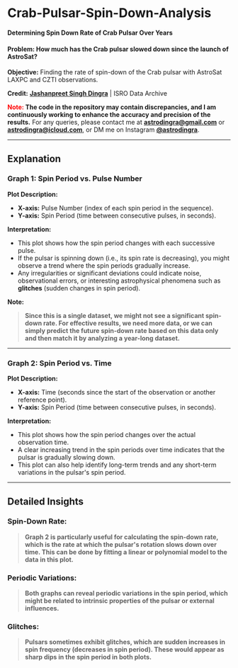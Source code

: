 
# **Crab-Pulsar-Spin-Down-Analysis**

**Determining Spin Down Rate of Crab Pulsar Over Years**

#### **Problem: How much has the Crab pulsar slowed down since the launch of AstroSat?**

**Objective:** Finding the rate of spin-down of the Crab pulsar with AstroSat LAXPC and CZTI observations.

**Credit:** [**Jashanpreet Singh Dingra**](https://astrodingra.github.io) | ISRO Data Archive

**<span style="color:red">Note:</span> The code in the repository may contain discrepancies, and I am continuously working to enhance the accuracy and precision of the results.** For any queries, please contact me at **astrodingra@gmail.com** or **astrodingra@icloud.com**, or DM me on Instagram [**@astrodingra**](https://www.instagram.com/astrodingra).

---

## **Explanation**

### **Graph 1: Spin Period vs. Pulse Number**

**Plot Description:**
- **X-axis:** Pulse Number (index of each spin period in the sequence).
- **Y-axis:** Spin Period (time between consecutive pulses, in seconds).

**Interpretation:**
- This plot shows how the spin period changes with each successive pulse.
- If the pulsar is spinning down (i.e., its spin rate is decreasing), you might observe a trend where the spin periods gradually increase.
- Any irregularities or significant deviations could indicate noise, observational errors, or interesting astrophysical phenomena such as **glitches** (sudden changes in spin period).

**Note:**
> **Since this is a single dataset, we might not see a significant spin-down rate. For effective results, we need more data, or we can simply predict the future spin-down rate based on this data only and then match it by analyzing a year-long dataset.**

---

### **Graph 2: Spin Period vs. Time**

**Plot Description:**
- **X-axis:** Time (seconds since the start of the observation or another reference point).
- **Y-axis:** Spin Period (time between consecutive pulses, in seconds).

**Interpretation:**
- This plot shows how the spin period changes over the actual observation time.
- A clear increasing trend in the spin periods over time indicates that the pulsar is gradually slowing down.
- This plot can also help identify long-term trends and any short-term variations in the pulsar's spin period.

---

## **Detailed Insights**

### **Spin-Down Rate:**
> **Graph 2 is particularly useful for calculating the spin-down rate, which is the rate at which the pulsar's rotation slows down over time. This can be done by fitting a linear or polynomial model to the data in this plot.**

### **Periodic Variations:**
> **Both graphs can reveal periodic variations in the spin period, which might be related to intrinsic properties of the pulsar or external influences.**

### **Glitches:**
> **Pulsars sometimes exhibit glitches, which are sudden increases in spin frequency (decreases in spin period). These would appear as sharp dips in the spin period in both plots.**
